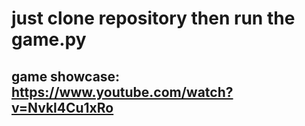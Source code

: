 # just clone repository then run the game.py

## game showcase: https://www.youtube.com/watch?v=Nvkl4Cu1xRo
